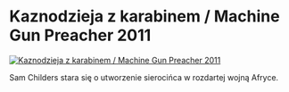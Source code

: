 Kaznodzieja z karabinem / Machine Gun Preacher 2011 
=============
[![Kaznodzieja z karabinem / Machine Gun Preacher 2011 ](http://vidos.pl/images/player.gif)](http://vidos.pl/kaznodzieja-z-karabinem-machine-gun-preacher-2011)

 Sam Childers stara się o utworzenie sierocińca w rozdartej wojną Afryce. 
